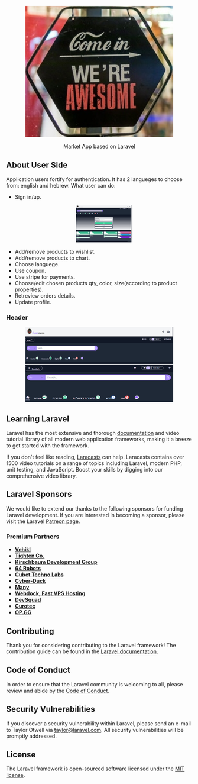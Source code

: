 <p align="center"><img src="public/backend/images/pexels-artem-beliaikin-1051747-logo.jpg" width="400"></p>

<p align="center">
Market App based on Laravel
</p>

## About User Side

Application users fortify for authentication. It has 2 langueges to choose from: english and hebrew. What user can do:

- Sign in/up.<p align="center"><img src="public/images/ecommerce_images/login.png" width="150" height="100"></p>
- Add/remove products to wishlist.
- Add/remove products to chart.
- Choose languege.
- Use coupon.
- Use stripe for payments.
- Choose/edit chosen products qty, color, size(according to product properties).
- Retreview orders details.
- Update profile.

### Header

<p align="center">
<img src="public/images/ecommerce_images/header.png" width="400" height="100">
<img src="public/images/ecommerce_images/hebrew_header.png" width="400" height="100">
</p>

## Learning Laravel

Laravel has the most extensive and thorough [documentation](https://laravel.com/docs) and video tutorial library of all modern web application frameworks, making it a breeze to get started with the framework.

If you don't feel like reading, [Laracasts](https://laracasts.com) can help. Laracasts contains over 1500 video tutorials on a range of topics including Laravel, modern PHP, unit testing, and JavaScript. Boost your skills by digging into our comprehensive video library.

## Laravel Sponsors

We would like to extend our thanks to the following sponsors for funding Laravel development. If you are interested in becoming a sponsor, please visit the Laravel [Patreon page](https://patreon.com/taylorotwell).

### Premium Partners

- **[Vehikl](https://vehikl.com/)**
- **[Tighten Co.](https://tighten.co)**
- **[Kirschbaum Development Group](https://kirschbaumdevelopment.com)**
- **[64 Robots](https://64robots.com)**
- **[Cubet Techno Labs](https://cubettech.com)**
- **[Cyber-Duck](https://cyber-duck.co.uk)**
- **[Many](https://www.many.co.uk)**
- **[Webdock, Fast VPS Hosting](https://www.webdock.io/en)**
- **[DevSquad](https://devsquad.com)**
- **[Curotec](https://www.curotec.com/)**
- **[OP.GG](https://op.gg)**

## Contributing

Thank you for considering contributing to the Laravel framework! The contribution guide can be found in the [Laravel documentation](https://laravel.com/docs/contributions).

## Code of Conduct

In order to ensure that the Laravel community is welcoming to all, please review and abide by the [Code of Conduct](https://laravel.com/docs/contributions#code-of-conduct).

## Security Vulnerabilities

If you discover a security vulnerability within Laravel, please send an e-mail to Taylor Otwell via [taylor@laravel.com](mailto:taylor@laravel.com). All security vulnerabilities will be promptly addressed.

## License

The Laravel framework is open-sourced software licensed under the [MIT license](https://opensource.org/licenses/MIT).
